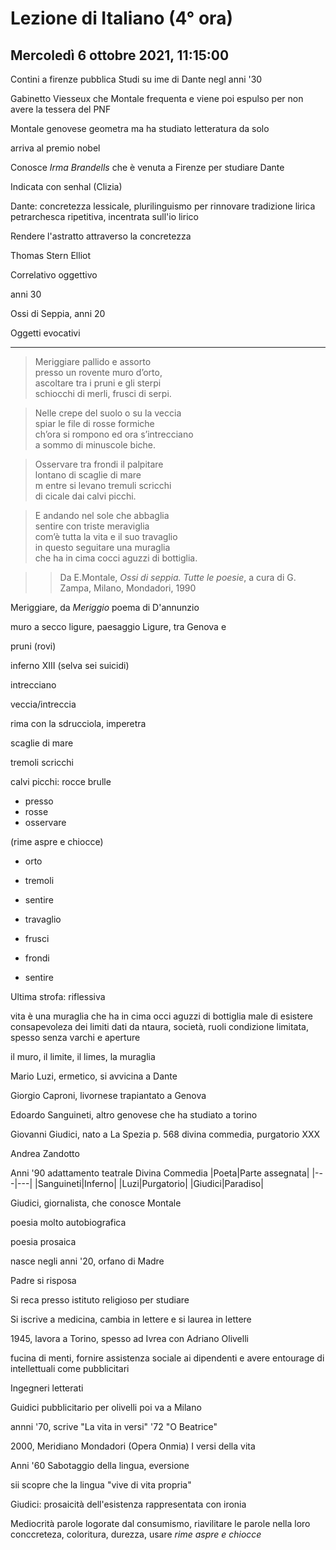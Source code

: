 #  Lezione di Italiano (4° ora)
## Mercoledì 6 ottobre 2021, 11:15:00

Contini a firenze pubblica Studi su ime di Dante negl anni '30

Gabinetto Viesseux che Montale frequenta e viene poi espulso per non avere la tessera del PNF

Montale genovese geometra ma ha studiato letteratura da solo

arriva al premio nobel

Conosce _Irma Brandells_ che è venuta a Firenze per studiare Dante

Indicata con senhal (Clizia)

Dante: concretezza lessicale, plurilinguismo per rinnovare tradizione lirica petrarchesca ripetitiva, incentrata sull'io lirico

Rendere l'astratto attraverso la concretezza


Thomas Stern Elliot

Correlativo oggettivo

anni 30


Ossi di Seppia, anni 20

Oggetti evocativi

---
> Meriggiare pallido e assorto  
presso un rovente muro d’orto,  
ascoltare tra i pruni e gli sterpi  
schiocchi di merli, frusci di serpi.  
  
  > Nelle crepe del suolo o su la veccia  
spiar le file di rosse formiche  
ch’ora si rompono ed ora s’intrecciano  
a sommo di minuscole biche.  
  
> Osservare tra frondi il palpitare  
lontano di scaglie di mare  
m entre si levano tremuli scricchi  
di cicale dai calvi picchi.  
  
> E andando nel sole che abbaglia  
sentire con triste meraviglia  
com’è tutta la vita e il suo travaglio  
in questo seguitare una muraglia  
che ha in cima cocci aguzzi di bottiglia.

> > Da E.Montale, _Ossi di seppia. Tutte le poesie_, a cura di G. Zampa, Milano, Mondadori, 1990

Meriggiare, da _Meriggio_ poema di D'annunzio

muro a secco ligure, paesaggio Ligure, tra Genova e 

pruni (rovi)

inferno XIII (selva sei suicidi)


intrecciano

veccia/intreccia

rima con la sdrucciola, imperetra


scaglie di mare

tremoli scricchi

calvi picchi: rocce brulle

* presso 
* rosse
* osservare


(rime aspre e chiocce)


* orto 
* tremoli
* sentire


* travaglio
* frusci
* frondi
* sentire


Ultima strofa: riflessiva

vita è una muraglia che ha in cima occi aguzzi di bottiglia
male di esistere
consapevoleza dei limiti dati da ntaura, società, ruoli
condizione limitata, spesso senza varchi e aperture


il muro, il limite, il limes, la muraglia


Mario Luzi, ermetico, si avvicina a Dante

Giorgio Caproni, livornese trapiantato a Genova


Edoardo Sanguineti, altro genovese che ha studiato a torino

Giovanni Giudici, nato a La Spezia
p. 568 divina commedia, purgatorio XXX

Andrea Zandotto

Anni '90 adattamento teatrale Divina Commedia
|Poeta|Parte assegnata|
|---|---|
|Sanguineti|Inferno|
|Luzi|Purgatorio|
|Giudici|Paradiso|



Giudici, giornalista, che conosce Montale

poesia molto autobiografica

poesia prosaica

nasce negli anni '20, orfano di Madre

Padre si risposa

Si reca presso istituto religioso per studiare

Si iscrive a medicina, cambia in lettere e si laurea in lettere

1945, lavora a Torino, spesso ad Ivrea con Adriano Olivelli

fucina di menti, fornire assistenza sociale ai dipendenti e avere entourage di intellettuali come pubblicitari

Ingegneri letterati

Guidici pubblicitario per olivelli poi va a Milano

annni '70, scrive  "La vita in versi"
'72 "O Beatrice"

2000, Meridiano Mondadori (Opera Onmia) I versi della vita


Anni '60
Sabotaggio della lingua, eversione


sii scopre che la lingua "vive di vita propria"



Giudici: prosaicità dell'esistenza rappresentata con ironia

Mediocrità parole logorate dal consumismo, riavilitare le parole nella loro conccreteza, coloritura, durezza, usare _rime aspre e chiocce_


<!--stackedit_data:
eyJoaXN0b3J5IjpbLTIwNjYxNTM5NjAsLTExMTc3NzAyMzksMT
QxNjI3NzQ4Nl19
-->
